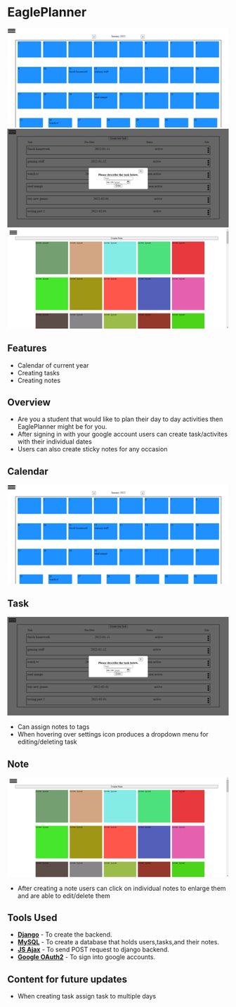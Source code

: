 # EaglePlanner

<p> 
    <img src="design/calendar preview.png">
    <img src="design/task preview.png">
    <img src="design/notes preview.png">
</p>


## Features 
- Calendar of current year
- Creating tasks
- Creating notes

## Overview
- Are you a student that would like to plan their day to day activities then EaglePlanner might be for you.
- After signing in with your google account users can create task/activites with their individual dates
- Users can also create sticky notes for any occasion

## Calendar
<p> 
    <img src="design/calendar preview.png">
</p>

## Task
<p> 
    <img src="design/task preview.png">
</p>

- Can assign notes to tags
- When hovering over settings icon produces a dropdown menu for editing/deleting task

## Note
<p> 
    <img src="design/notes preview.png">
</p>

- After creating a note users can click on individual notes to enlarge them and are able to edit/delete them



## Tools Used
* [<b>Django</b>](https://docs.djangoproject.com/en/4.0/) - To create the backend.
* [<b>MySQL</b>](https://docs.djangoproject.com/en/4.0/ref/databases/#mysql-notes) - To create a database that holds users,tasks,and their notes.
* [<b>JS Ajax</b>](https://api.jquery.com/jquery.ajax/) - To send POST request to  django backend.
* [<b>Google OAuth2</b>](https://developers.google.com/identity/sign-in/web/sign-in) - To sign into google accounts.

## Content for future updates
- When creating task assign task to multiple days

